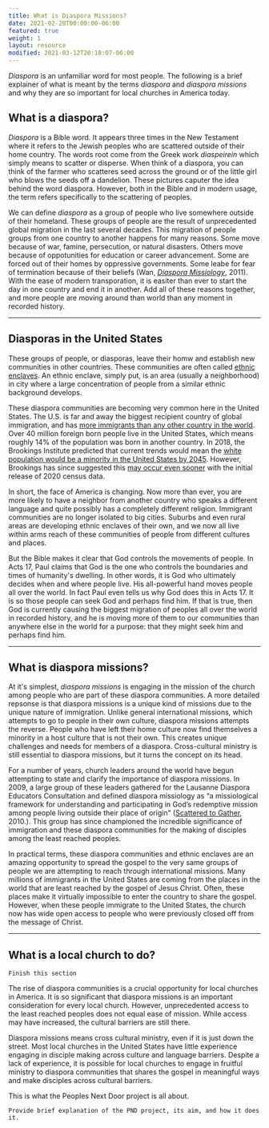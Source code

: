 ```yaml
---
title: What is Diaspora Missions?
date: 2021-02-20T00:00:00-06:00
featured: true
weight: 1
layout: resource
modified: 2021-03-12T20:18:07-06:00
---
```


*Diaspora* is an unfamiliar word for most people. The following is a brief explainer of what is meant by the terms *diaspora* and *diaspora missions* and why they are so important for local churches in America today.

## What is a diaspora?
*Diaspora* is a Bible word. It appears three times in the New Testament where it refers to the Jewish peoples who are scattered outside of their home country. The words root come from the Greek work *diaspeirein* which simply means to scatter or disperse. When think of a diaspora, you can think of the farmer who scatteres seed across the ground or of the little girl who blows the seeds off a dandelion. These pictures caputer the idea behind the word diaspora. However, both in the Bible and in modern usage, the term refers specifically to the scattering of peoples. 

We can define *diaspora* as a group of people who live somewhere outside of their homeland. These groups of people are the result of unprecedented global migration in the last several decades. This migration of people groups from one country to another happens for many reasons. Some move because of war, famine, persecution, or natural disasters. Others move because of oppotunities for education or career advancement. Some are forced out of their homes by oppressive governments. Some leabe for fear of termination because of their beliefs (Wan, *[Diaspora Missiology](https://amzn.to/3q9Px5l)*, 2011). With the ease of modern transporation, it is easiter than ever to start the day in one country and end it in another. Add all of these reasons together, and more people are moving around than world than any moment in recorded history.

---

## Diasporas in the United States
These groups of people, or diasporas, leave their homw and establish new communities in other countries. These communities are often called [ethnic enclaves](https://keelancook.com/2017/02/22/what-is-an-ethnic-enclave-and-why-should-i-care/). An ethnic enclave, simply put, is an area (usually a neighborhood) in city where a large concentration of people from a similar ethnic background develops. 

These diaspora communities are becoming very common here in the United States. The U.S. is far and away the biggest recipient country of global immigration, and has [more immigrants than any other country in the world](https://www.pewresearch.org/fact-tank/2020/08/20/key-findings-about-u-s-immigrants/). Over 40 million foreign born people live in the United States, which means roughly 14% of the population was born in another country. In 2018, the Brookings Institute predicted that current trends would mean the [white population would be a minority in the United States by 2045](https://keelancook.com/2018/03/15/in-the-news-whites-a-minority-by-2045/). However, Brookings has since suggested this [may occur even sooner](https://www.brookings.edu/research/new-census-data-shows-the-nation-is-diversifying-even-faster-than-predicted/) with the initial release of 2020 census data.

In short, the face of America is changing. Now more than ever, you are more likely to have a neighbor from another country who speaks a different language and quite possibly has a completely different religion. Immigrant communities are no longer isolated to big cities. Suburbs and even rural areas are developing ethnic enclaves of their own, and we now all live within arms reach of these communities of people from different cultures and places.

But the Bible makes it clear that God controls the movements of people. In Acts 17, Paul claims that God is the one who controls the boundaries and times of humanity's dwelling. In other words, it is God who ultimately decides when and where people live. His all-powerful hand moves people all over the world. In fact Paul even tells us why God does this in Acts 17. It is so those people can seek God and perhaps find him. If that is true, then God is currently causing the biggest migration of peoples all over the world in recorded history, and he is moving more of them to our communities than anywhere else in the world for a purpose: that they might seek him and perhaps find him.

---
## What is diaspora missions?
At it's simplest, *diaspora missions* is engaging in the mission of the church among people who are part of these diaspora communities. A more detailed repsonse is that diaspora missions is a unique kind of missions due to the unique nature of immigration. Unlike general international missions, which attempts to go to people in their own culture, diaspora missions attempts the reverse. People who have left their home culture now find themselves a minority in a host culture that is not their own. This creates unique challenges and needs for members of a diaspora. Cross-cultural ministry is still essential to diaspora missions, but it turns the concept on its head.

For a number of years, church leaders around the world have begun attempting to state and clarify the importance of diaspora missions. In 2009, a large group of these leaders gathered for the Lausanne Diaspora Educators Consultation and defined diaspora missiology as “a missiological framework for understanding and participating in God’s redemptive mission among people living outside their place of origin" ([Scattered to Gather](https://amzn.to/3b5DDVJ), 2010.). This group has since championed the incredible significance of immigration and these diaspora communities for the making of disciples among the least reached peoples.

In practical terms, these diaspora communities and ethnic enclaves are an amazing opportunity to spread the gospel to the very same groups of people we are attempting to reach through international missions. Many millions of immigrants in the United States are coming from the places in the world that are least reached by the gospel of Jesus Christ. Often, these places make it virtually impossible to enter the country to share the gospel. However, when these people immigrate to the United States, the church now has wide open access to people who were previously closed off from the message of Christ.

---
## What is a local church to do?

`Finish this section`

The rise of diaspora communities is a crucial opportunity for local churches in America. It is so significant that diaspora missions is an important consideration for every local church. However, unprecedented access to the least reached peoples does not equal ease of mission. While access may have increased, the cultural barriers are still there.

Diaspora missions means cross cultural ministry, even if it is just down the street. Most local churches in the United States have little experience engaging in disciple making across culture and language barriers. Despite a lack of experience, it is possible for local churches to engage in fruitful ministry to diaspora communities that shares the gospel in meaningful ways and make disciples across cultural barriers. 

This is what the Peoples Next Door project is all about.

`Provide brief explanation of the PND project, its aim, and how it does it.`


